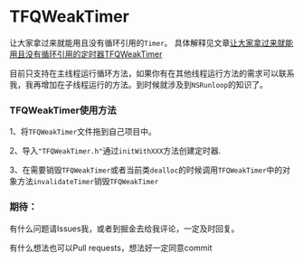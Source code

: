 # TFQWeakTimer
让大家拿过来就能用且没有循环引用的```Timer```。
具体解释见文章[让大家拿过来就能用且没有循环引用的定时器TFQWeakTimer](https://juejin.im/post/5b4824f06fb9a04fbf26fed2)

目前只支持在主线程运行循环方法，如果你有在其他线程运行方法的需求可以联系我，我再增加在子线程运行的方法。到时候就涉及到```NSRunloop```的知识了。

### TFQWeakTimer使用方法
1、将```TFQWeakTimer```文件拖到自己项目中。

2、导入```"TFQWeakTimer.h"```通过```initWithXXX```方法创建定时器.

3、在需要销毁```TFQWeakTimer```或者当前类```dealloc```的时候调用```TFQWeakTimer```中的对象方法```invalidateTimer```销毁```TFQWeakTimer```

### 期待：
有什么问题请Issues我，或者到掘金去给我评论，一定及时回复。

有什么想法也可以Pull requests，想法好一定同意commit

